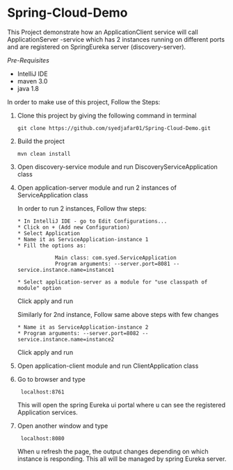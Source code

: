 # Spring-Cloud-Demo

This Project demonstrate how an ApplicationClient service will call ApplicationServer -service which has 2 instances
running on different ports and are registered on SpringEureka server (discovery-server).

*Pre-Requisites*

   - IntelliJ IDE
   - maven 3.0
   - java 1.8

In order to make use of this project, Follow the Steps:

1) Clone this project by giving the following command in terminal

       git clone https://github.com/syedjafar01/Spring-Cloud-Demo.git

2) Build the project

       mvn clean install

3) Open discovery-service module and run DiscoveryServiceApplication class

4) Open application-server module and run 2 instances of ServiceApplication class

   In order to run 2 instances, Follow thw steps:

       * In IntelliJ IDE - go to Edit Configurations...
       * Click on + (Add new Configuration)
       * Select Application
       * Name it as ServiceApplication-instance 1
       * Fill the options as:

                   Main class: com.syed.ServiceApplication
                   Program arguments: --server.port=8081 --service.instance.name=instance1

       * Select application-server as a module for "use classpath of module" option
       
   Click apply and run    
   
   Similarly for 2nd instance, Follow same above steps with few changes 
   
       * Name it as ServiceApplication-instance 2  
       * Program arguments: --server.port=8082 --service.instance.name=instance2  
       
   Click apply and run 
   
5) Open application-client module and run ClientApplication class

6) Go to browser and type

        localhost:8761
        
   This will open the spring Eureka ui portal where u can see the registered Application services.
   
7) Open another window and type

        localhost:8080  

   When u refresh the page, the output changes depending on which instance is responding. This all will be managed by spring Eureka server.
